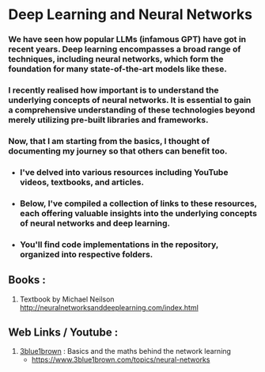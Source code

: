 # Deep Learning and Neural Networks

### We have seen how popular LLMs (infamous GPT) have got in recent years. Deep learning encompasses a broad range of techniques, including neural networks, which form the foundation for many state-of-the-art models like these. 
### I recently realised how important is to understand the underlying concepts of neural networks. It is essential to gain a comprehensive understanding of these technologies beyond merely utilizing pre-built libraries and frameworks.

### Now, that I am starting from the basics, I thought of documenting my journey so that others can benefit too.

- ###  I've delved into various resources including YouTube videos, textbooks, and articles. 
- ###  Below, I've compiled a collection of links to these resources, each offering valuable insights into the underlying concepts of neural networks and deep learning.

- ###   You'll find code implementations in the repository, organized into respective folders.

## Books : 
1. Textbook by Michael Neilson http://neuralnetworksanddeeplearning.com/index.html
## Web Links / Youtube :
1. [3blue1brown](https://www.youtube.com/@3blue1brown) : Basics and the maths behind the network learning
   - https://www.3blue1brown.com/topics/neural-networks
  

